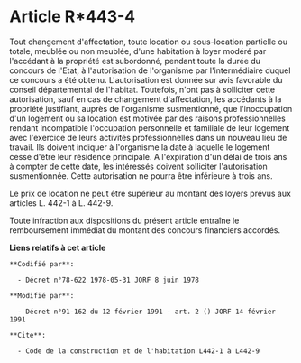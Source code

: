# Article R*443-4

Tout changement d'affectation, toute location ou sous-location partielle ou totale, meublée ou non meublée, d'une habitation
à loyer modéré par l'accédant à la propriété est subordonné, pendant toute la durée du concours de l'Etat, à l'autorisation
de l'organisme par l'intermédiaire duquel ce concours a été obtenu. L'autorisation est donnée sur avis favorable du conseil
départemental de l'habitat. Toutefois, n'ont pas à solliciter cette autorisation, sauf en cas de changement d'affectation,
les accédants à la propriété justifiant, auprès de l'organisme susmentionné, que l'inoccupation d'un logement ou sa location
est motivée par des raisons professionnelles rendant incompatible l'occupation personnelle et familiale de leur logement avec
l'exercice de leurs activités professionnelles dans un nouveau lieu de travail. Ils doivent indiquer à l'organisme la date à
laquelle le logement cesse d'être leur résidence principale. A l'expiration d'un délai de trois ans à compter de cette date,
les intéressés doivent solliciter l'autorisation susmentionnée. Cette autorisation ne pourra être inférieure à trois ans.

Le prix de location ne peut être supérieur au montant des loyers prévus aux articles L. 442-1 à L. 442-9.

Toute infraction aux dispositions du présent article entraîne le remboursement immédiat du montant des concours financiers
accordés.

**Liens relatifs à cet article**

	**Codifié par**:

	  - Décret n°78-622 1978-05-31 JORF 8 juin 1978

	**Modifié par**:

	  - Décret n°91-162 du 12 février 1991 - art. 2 () JORF 14 février 1991

	**Cite**:

	  - Code de la construction et de l'habitation L442-1 à L442-9
